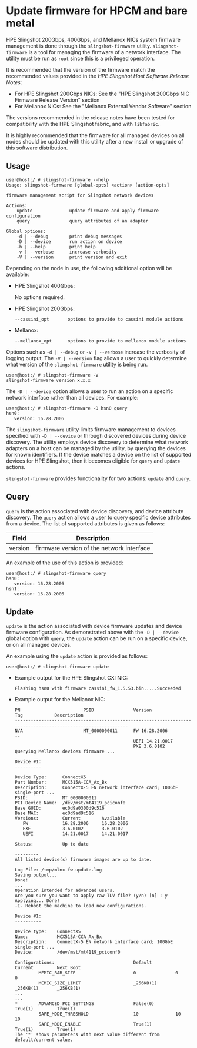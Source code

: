 # Update firmware for HPCM and bare metal

HPE Slingshot 200Gbps, 400Gbps, and Mellanox NICs system firmware management is done through the `slingshot-firmware` utility.
`slingshot-firmware` is a tool for managing the firmware of a network interface.
The utility must be run as `root` since this is a privileged operation.

It is recommended that the version of the firmware match the recommended values provided in the _HPE Slingshot Host Software Release Notes_:

- For HPE Slingshot 200Gbps NICs: See the "HPE Slingshot 200Gbps NIC Firmware Release Version" section
- For Mellanox NICs: See the "Mellanox External Vendor Software" section

The versions recommended in the release notes have been tested for compatibility with the HPE Slingshot fabric, and with `libfabric`.

It is highly recommended that the firmware for all managed devices on all nodes should be updated with this utility after a new install or upgrade of this software distribution.

## Usage

```screen
user@host:/ # slingshot-firmware --help
Usage: slingshot-firmware [global-opts] <action> [action-opts]

firmware management script for Slingshot network devices

Actions:
    update              update firmware and apply firmware configuration
    query               query attributes of an adapter

Global options:
    -d | --debug        print debug messages
    -D | --device       run action on device
    -h | --help         print help
    -v | --verbose      increase verbosity
    -V | --version      print version and exit
```

Depending on the node in use, the following additional option will be available:

- HPE Slingshot 400Gbps:
  
  No options required.

- HPE Slingshot 200Gbps:

  ```screen
  --cassini_opt       options to provide to cassini module actions
  ```

- Mellanox:
  
  ```screen
  --mellanox_opt      options to provide to mellanox module actions
  ```

Options such as `-d | --debug` or `-v | --verbose` increase the verbosity of logging output. The `-V | --version` flag allows a user to quickly determine what version of the `slingshot-firmware` utility is being run.

```screen
user@host:/ # slingshot-firmware -V
slingshot-firmware version x.x.x
```

The `-D | --device` option allows a user to run an action on a specific network interface rather than all devices.
For example:

```screen
user@host:/ # slingshot-firmware -D hsn0 query
hsn0:
   version: 16.28.2006
```

The `slingshot-firmware` utility limits firmware management to devices specified with `-D | --device` or through discovered devices during device discovery. The utility employs device discovery to determine what network adapters on a host can be managed by the utility, by querying the devices for known identifiers. If the device matches a device on the list of supported devices for HPE Slingshot, then it becomes eligible for `query` and `update` actions.

`slingshot-firmware` provides functionality for two actions: `update` and `query`.

## Query

`query` is the action associated with device discovery, and device attribute discovery. The `query` action allows a user to query specific device attributes from a device. The list of supported attributes is given as follows:

| Field   | Description                               |
| ------- | ----------------------------------------- |
| version | firmware version of the network interface |

An example of the use of this action is provided:

```screen
user@host:/ # slingshot-firmware query
hsn0:
   version: 16.28.2006
hsn1:
   version: 16.28.2006
```

## Update

`update` is the action associated with device firmware updates and device firmware configuration. As demonstrated above with the `-D | --device` global option with `query`, the `update` action can be run on a specific device, or on all managed devices.

An example using the `update` action is provided as follows:

```screen
user@host:/ # slingshot-firmware update
```

- Example output for the HPE Slingshot CXI NIC:

   ```screen
   Flashing hsn0 with firmware cassini_fw_1.5.53.bin.....Succeeded
   ```

- Example output for the Mellanox NIC:

   ```screen
   PN                        PSID               Version                      Tag            Description
   --------------------------------------------------------------------------------------------------------------
   N/A                       MT_0000000011      FW 16.28.2006                --
                                                UEFI 14.21.0017
                                                PXE 3.6.0102
   Querying Mellanox devices firmware ...

   Device #1:
   ----------

   Device Type:      ConnectX5
   Part Number:      MCX515A-CCA_Ax_Bx
   Description:      ConnectX-5 EN network interface card; 100GbE single-port ...
   PSID:             MT_0000000011
   PCI Device Name:  /dev/mst/mt4119_pciconf0
   Base GUID:        ec0d9a0300d9c516
   Base MAC:         ec0d9ad9c516
   Versions:         Current        Available
      FW             16.28.2006     16.28.2006
      PXE            3.6.0102       3.6.0102
      UEFI           14.21.0017     14.21.0017

   Status:           Up to date

   ---------
   All listed device(s) firmware images are up to date.

   Log File: /tmp/mlnx-fw-update.log
   Saving output...
   Done!
   ...
   Operation intended for advanced users.
   Are you sure you want to apply raw TLV file? (y/n) [n] : y
   Applying... Done!
   -I- Reboot the machine to load new configurations.

   Device #1:
   ----------

   Device type:    ConnectX5
   Name:           MCX515A-CCA_Ax_Bx
   Description:    ConnectX-5 EN network interface card; 100GbE single-port ...
   Device:         /dev/mst/mt4119_pciconf0

   Configurations:                              Default         Current         Next Boot
            MEMIC_BAR_SIZE                      0               0               0
            MEMIC_SIZE_LIMIT                    _256KB(1)       _256KB(1)       _256KB(1)
   ...
   ...
   *        ADVANCED_PCI_SETTINGS               False(0)        True(1)         True(1)
            SAFE_MODE_THRESHOLD                 10              10              10
            SAFE_MODE_ENABLE                    True(1)         True(1)         True(1)
   The '*' shows parameters with next value different from default/current value.
   ```
